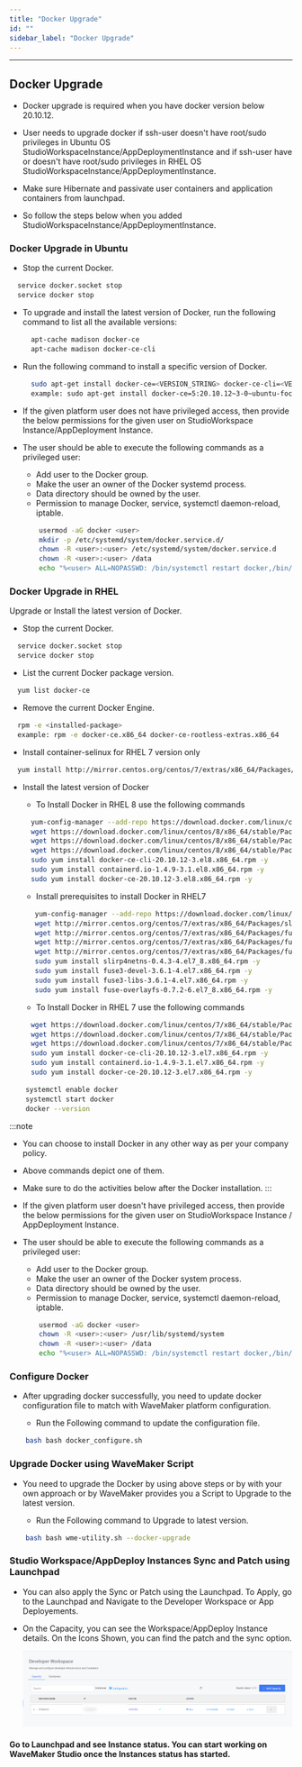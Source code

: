 ```yaml
---
title: "Docker Upgrade"
id: ""
sidebar_label: "Docker Upgrade"
---
```

---

## Docker Upgrade


- Docker upgrade is required when you have docker version below 20.10.12.
- User needs to upgrade docker if ssh-user doesn't have root/sudo privileges in Ubuntu OS StudioWorkspaceInstance/AppDeploymentInstance and if ssh-user have or doesn't have root/sudo privileges in RHEL OS StudioWorkspaceInstance/AppDeploymentInstance.
- Make sure Hibernate and passivate user containers and application containers from launchpad. 

- So follow the steps below when you added StudioWorkspaceInstance/AppDeploymentInstance.

### Docker Upgrade in Ubuntu

- Stop the current Docker.

```bash
  service docker.socket stop
  service docker stop
```

- To upgrade and install the latest version of Docker, run the following command to list all the available versions:

  ```bash
    apt-cache madison docker-ce
    apt-cache madison docker-ce-cli
  ```

- Run the following command to install a specific version of Docker.

  ```bash
    sudo apt-get install docker-ce=<VERSION_STRING> docker-ce-cli=<VERSION_STRING> containerd.io
    example: sudo apt-get install docker-ce=5:20.10.12~3-0~ubuntu-focal docker-ce-cli=5:20.10.12~3-0~ubuntu-focal containerd.io -y
  ```

- If the given platform user does not have privileged access, then provide the below permissions for the given user on StudioWorkspace Instance/AppDeployment Instance.  
- The user should be able to execute the following commands as a privileged user:
  - Add user to the Docker group.  
  - Make the user an owner of the Docker systemd process.
  - Data directory should be owned by the user.
  - Permission to manage Docker, service, systemctl daemon-reload, iptable.

  ```bash
      usermod -aG docker <user>
      mkdir -p /etc/systemd/system/docker.service.d/
      chown -R <user>:<user> /etc/systemd/system/docker.service.d
      chown -R <user>:<user> /data
      echo "%<user> ALL=NOPASSWD: /bin/systemctl restart docker,/bin/systemctl daemon-reload,/sbin/iptables" >> /etc/sudoers.d/<sudoers-file-name>
  ```

### Docker Upgrade in RHEL

Upgrade or Install the latest version of Docker.

- Stop the current Docker.

```bash
  service docker.socket stop
  service docker stop
```

- List the current Docker package version.

```bash
  yum list docker-ce
```

- Remove the current Docker Engine.

```bash
  rpm -e <installed-package>
  example: rpm -e docker-ce.x86_64 docker-ce-rootless-extras.x86_64
```

- Install container-selinux for RHEL 7 version only

```bash
  yum install http://mirror.centos.org/centos/7/extras/x86_64/Packages/container-selinux-2.107-1.el7_6.noarch.rpm -y
```

- Install the latest version of Docker
  - To Install Docker in RHEL 8 use the following commands
  
  ```bash
    yum-config-manager --add-repo https://download.docker.com/linux/centos/docker-ce.repo
    wget https://download.docker.com/linux/centos/8/x86_64/stable/Packages/docker-ce-cli-20.10.12-3.el8.x86_64.rpm
    wget https://download.docker.com/linux/centos/8/x86_64/stable/Packages/containerd.io-1.4.9-3.1.el8.x86_64.rpm
    wget https://download.docker.com/linux/centos/8/x86_64/stable/Packages/docker-ce-20.10.12-3.el8.x86_64.rpm
    sudo yum install docker-ce-cli-20.10.12-3.el8.x86_64.rpm -y
    sudo yum install containerd.io-1.4.9-3.1.el8.x86_64.rpm -y
    sudo yum install docker-ce-20.10.12-3.el8.x86_64.rpm -y
  ```

  - Install prerequisites to install Docker in RHEL7
  
   ```bash
      yum-config-manager --add-repo https://download.docker.com/linux/centos/docker-ce.repo
      wget http://mirror.centos.org/centos/7/extras/x86_64/Packages/slirp4netns-0.4.3-4.el7_8.x86_64.rpm
      wget http://mirror.centos.org/centos/7/extras/x86_64/Packages/fuse3-devel-3.6.1-4.el7.x86_64.rpm
      wget http://mirror.centos.org/centos/7/extras/x86_64/Packages/fuse3-libs-3.6.1-4.el7.x86_64.rpm
      wget http://mirror.centos.org/centos/7/extras/x86_64/Packages/fuse-overlayfs-0.7.2-6.el7_8.x86_64.rpm
      sudo yum install slirp4netns-0.4.3-4.el7_8.x86_64.rpm -y
      sudo yum install fuse3-devel-3.6.1-4.el7.x86_64.rpm -y
      sudo yum install fuse3-libs-3.6.1-4.el7.x86_64.rpm -y
      sudo yum install fuse-overlayfs-0.7.2-6.el7_8.x86_64.rpm -y
   ```

  - To Install Docker in RHEL 7 use the following commands
  
  ```bash
    wget https://download.docker.com/linux/centos/7/x86_64/stable/Packages/docker-ce-cli-20.10.12-3.el7.x86_64.rpm
    wget https://download.docker.com/linux/centos/7/x86_64/stable/Packages/containerd.io-1.4.9-3.1.el7.x86_64.rpm
    wget https://download.docker.com/linux/centos/7/x86_64/stable/Packages/docker-ce-20.10.12-3.el7.x86_64.rpm
    sudo yum install docker-ce-cli-20.10.12-3.el7.x86_64.rpm -y
    sudo yum install containerd.io-1.4.9-3.1.el7.x86_64.rpm -y
    sudo yum install docker-ce-20.10.12-3.el7.x86_64.rpm -y
  ```  

```bash
    systemctl enable docker
    systemctl start docker
    docker --version
```

:::note

- You can choose to install Docker in any other way as per your company policy.
- Above commands depict one of them.
- Make sure to do the activities below after the Docker installation.
:::

- If the given platform user doesn't have privileged access, then provide the below permissions for the given user on StudioWorkspace Instance / AppDeployment Instance.
- The user should be able to execute the following commands as a privileged user:
  - Add user to the Docker group.  
  - Make the user an owner of the Docker system process.
  - Data directory should be owned by the user.
  - Permission to manage Docker, service, systemctl daemon-reload, iptable.

  ```bash
      usermod -aG docker <user>
      chown -R <user>:<user> /usr/lib/systemd/system
      chown -R <user>:<user> /data
      echo "%<user> ALL=NOPASSWD: /bin/systemctl restart docker,/bin/systemctl daemon-reload,/usr/sbin/iptables" >> /etc/sudoers.d/<sudoers-file-name>
  ```


### Configure Docker

- After upgrading docker successfully, you need to update docker configuration file to match with WaveMaker platform configuration.

  - Run the Following command to update the configuration file.

```bash
    bash bash docker_configure.sh
```       

### Upgrade Docker using WaveMaker Script

- You need to upgrade the Docker by using above steps or by with your own approach or by WaveMaker provides you a Script to Upgrade to the latest version.

   - Run the Following command  to Upgrade to latest version.

```bash
    bash bash wme-utility.sh --docker-upgrade
```       


### Studio Workspace/AppDeploy Instances Sync and Patch using Launchpad

- You can also apply the Sync or Patch using the Launchpad. To Apply, go to the Launchpad and Navigate to the Developer Workspace or App Deployements.
- On the Capacity, you can see the Workspace/AppDeploy Instance details. On the Icons Shown, you can find the patch and the sync option.

  [![Sync_and_patch](/learn/assets/wme-setup/upgrade-wme-setup/Sync-and-Patch.png)](/learn/assets/wme-setup/upgrade-wme-setup/Sync-and-Patch.png)

#### Go to Launchpad and see Instance status. You can start working on WaveMaker Studio once the Instances status has started.
